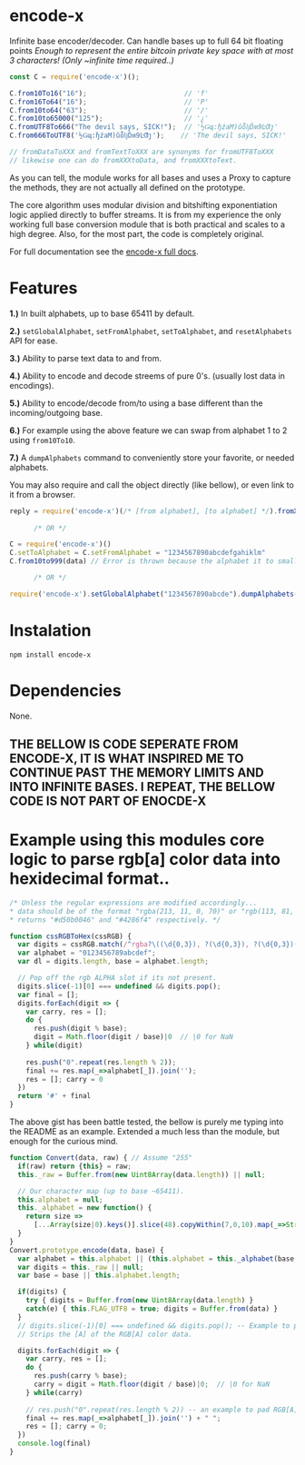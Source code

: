 # encode-x
Infinite base encoder/decoder. Can handle bases up to full 64 bit floating points _Enough to represent the entire bitcoin private key space with at most 3 characters! (Only ~infinite time required..)_

```javascript
const C = require('encode-x')();

C.from10To16("16");                        // 'f'
C.from16To64("16");                        // 'P'
C.from10to64("63");                        // '/'
C.from10to65000("125");                    // '¿'
C.fromUTF8To666("The devil says, SICK!");  // '½Ǥɰ:ɧźaM)ûȭǉĎʍ9ĿƢȷ'
C.from666ToUTF8('½Ǥɰ:ɧźaM)ûȭǉĎʍ9ĿƢȷ');    // 'The devil says, SICK!'

// fromDataToXXX and fromTextToXXX are synonyms for fromUTF8ToXXX
// likewise one can do fromXXXtoData, and fromXXXtoText.
```

As you can tell, the module works for all bases and uses a Proxy to capture the methods, they are not actually all defined on the prototype.

The core algorithm uses modular division and bitshifting exponentiation logic applied directly to buffer streams. It is from my experience
the only working full base conversion module that is both practical and scales to a high degree. Also, for the most part, the code is completely original.

For full documentation see the [encode-x full docs](https://ileathan.github.io/encode-x).

# Features

**1.)** In built alphabets, up to base 65411 by default.

**2.)** `setGlobalAlphabet`, `setFromAlphabet`, `setToAlphabet`, and `resetAlphabets` API for ease.

**3.)** Ability to parse text data to and from.

**4.)** Ability to encode and decode streems of pure 0's. (usually lost data in encodings).

**5.)** Ability to encode/decode from/to using a base different than the incoming/outgoing base.

**6.)** For example using the above feature we can swap from alphabet 1 to 2 using `from10To10`.

**7.)** A `dumpAlphabets` command to conveniently store your favorite, or needed alphabets.

You may also require and call the object directly (like bellow), or even link to it from a browser. 

```javascript
reply = require('encode-x')(/* [from alphabet], [to alphabet] */).fromXXXtoXXX(data) 
     
      /* OR */

C = require('encode-x')()
C.setToAlphabet = C.setFromAlphabet = "1234567890abcdefgahiklm"
C.from10to999(data) // Error is thrown because the alphabet it to small for base999.

      /* OR */

require('encode-x').setGlobalAlphabet("1234567890abcde").dumpAlphabets().from64To100(/*...*/);
```

# Instalation

```npm install encode-x```

# Dependencies

None.

## THE BELLOW IS CODE SEPERATE FROM ENCODE-X, IT IS WHAT INSPIRED ME TO CONTINUE PAST THE MEMORY LIMITS AND INTO INFINITE BASES. I REPEAT, THE BELLOW CODE IS __NOT PART OF ENOCDE-X__



# Example using this modules core logic to parse rgb[a] color data into hexidecimal format..

```javascript
/* Unless the regular expressions are modified accordingly...
* data should be of the format "rgba(213, 11, 0, 70)" or "rgb(113, 81, 70)"
* returns "#d50b0046" and "#4286f4" respectively. */

function cssRGBToHex(cssRGB) {
  var digits = cssRGB.match(/^rgba?\((\d{0,3}), ?(\d{0,3}), ?(\d{0,3})(?:, ?(\d{0,3})\))?\)?$/).slice(1);
  var alphabet = "0123456789abcdef";
  var dl = digits.length, base = alphabet.length;

  // Pop off the rgb ALPHA slot if its not present.
  digits.slice(-1)[0] === undefined && digits.pop();
  var final = [];
  digits.forEach(digit => { 
    var carry, res = [];
    do {
      res.push(digit % base);
      digit = Math.floor(digit / base)|0  // |0 for NaN
    } while(digit)
  
    res.push("0".repeat(res.length % 2));
    final += res.map(_=>alphabet[_]).join('');
    res = []; carry = 0
  })
  return '#' + final
} 
```

The above gist has been battle tested, the bellow is purely me typing into the README as an example.
Extended a much less than the module, but enough for the curious mind.

```javascript
function Convert(data, raw) { // Assume "255"
  if(raw) return {this} = raw;
  this._raw = Buffer.from(new Uint8Array(data.length)) || null;

  // Our character map (up to base ~65411).
  this.alphabet = null;
  this._alphabet = new function() { 
    return size => 
      [...Array(size|0).keys()].slice(48).copyWithin(7,0,10).map(_=>String.fromCharCode(_)).slice(a)
  }
}
Convert.prototype.encode(data, base) {
  var alphabet = this.alphabet || (this.alphabet = this._alphabet(base||16));
  var digits = this._raw || null;
  var base = base || this.alphabet.length;

  if(digits) {
    try { digits = Buffer.from(new Uint8Array(data.length) }
    catch(e) { this.FLAG_UTF8 = true; digits = Buffer.from(data) }
  }
  // digits.slice(-1)[0] === undefined && digits.pop(); -- Example to pop off useless 'decoding' data (like base64 ='s).
  // Strips the [A] of the RGB[A] color data.  

  digits.forEach(digit => { 
    var carry, res = [];
    do {
      res.push(carry % base);
      carry = digit = Math.floor(digit / base)|0;  // |0 for NaN
    } while(carry)
  
    // res.push("0".repeat(res.length % 2)) -- an example to pad RGB[A] colors into proper hex format. (base 64 is similar)
    final += res.map(_=>alphabet[_]).join('') + " ";
    res = []; carry = 0;
  })
  console.log(final)
} 

```

